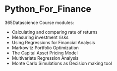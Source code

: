# Python_For_Finance

365Datascience Course
modules: 
- Calculating and comparing rate of returns
- Measuring investment risks
- Using Regressions for Financial Analysis
- Markowitz Portfolio Optimization
- The Capital Asset Pricing Model
- Multivariate Regression Analysis
- Monte Carlo Simulations as Decision making tool
